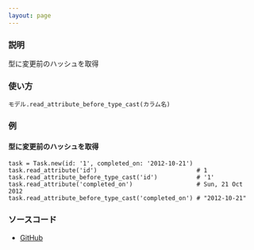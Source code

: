 ```yaml
---
layout: page
---
```

### 説明
型に変更前のハッシュを取得

### 使い方
    モデル.read_attribute_before_type_cast(カラム名)

### 例
#### 型に変更前のハッシュを取得
    task = Task.new(id: '1', completed_on: '2012-10-21')
    task.read_attribute('id')                            # 1
    task.read_attribute_before_type_cast('id')           # '1'
    task.read_attribute('completed_on')                  # Sun, 21 Oct 2012
    task.read_attribute_before_type_cast('completed_on') # "2012-10-21"

### ソースコード
* [GitHub](https://github.com/rails/rails/blob/f33d52c95217212cbacc8d5e44b5a8e3cdc6f5b3/activerecord/lib/active_record/attribute_methods/before_type_cast.rb#L48)